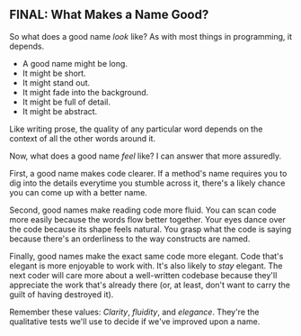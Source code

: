 ## FINAL: What Makes a Name Good? 

So what does a good name *look* like? As with most things in programming, it depends.

* A good name might be long. 
* It might be short. 
* It might stand out. 
* It might fade into the background. 
* It might be full of detail. 
* It might be abstract. 

Like writing prose, the quality of any particular word depends on the context of all the other words around it. 

Now, what does a good name *feel* like? I can answer that more assuredly.

First, a good name makes code clearer. If a method's name requires you to dig into the details everytime you stumble across it, there's a likely chance you can come up with a better name.

Second, good names make reading code more fluid. You can scan code more easily because the words flow better together. Your eyes dance over the code because its shape feels natural. You  grasp what the code is saying because there's an orderliness to the way constructs are named.

Finally, good names make the exact same code more elegant. Code that's elegant is more enjoyable to work with. It's also likely to _stay_ elegant. The next coder will care more about a well-written codebase because they'll appreciate the work that's already there (or, at least, don't want to carry the guilt of having destroyed it).

Remember these values: *Clarity*, *fluidity*, and *elegance*. They're the qualitative tests we'll use to decide if we've improved upon a name.
